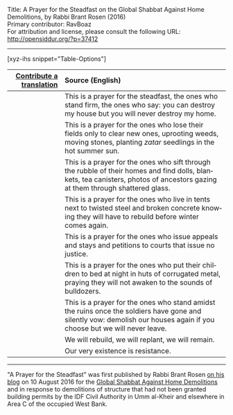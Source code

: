 <html>
<head></head>
<body>
Title: A Prayer for the Steadfast on the Global Shabbat Against Home Demolitions, by Rabbi Brant Rosen (2016)<br />
Primary contributor: RavBoaz<br />
For attribution and license, please consult the following URL: <a href="http://opensiddur.org/?p=37412">http://opensiddur.org/?p=37412</a>
<p />
<hr />

[xyz-ihs snippet="Table-Options"]<table style="margin-left: auto; margin-right: auto;" class="draggable">
<thead><tr><th id="x" style="text-align: right;"><a href="/translate/" target="_blank" rel="noopener">Contribute a translation</a></th><th style="text-align: left;">Source (English)</th></tr></thead>
<tbody>
<tr><td style="vertical-align:top;">
<div class="liturgy" lang="he">

</span></div></td>
 
<td style="vertical-align:top;">
<div class="english" lang="en">
This is a prayer for the steadfast,
the ones who stand firm,
the ones who say:
you can destroy my house
but you will never destroy my home.
</div></td></tr>


<tr><td style="vertical-align:top;">
<div class="liturgy" lang="he">

</span></div></td>
 
<td style="vertical-align:top;">
<div class="english" lang="en">
This is a prayer for the ones
who lose their fields
only to clear new ones,
uprooting weeds, moving stones,
planting <em>zatar</em> seedlings
in the hot summer sun.
</div></td></tr>


<tr><td style="vertical-align:top;">
<div class="liturgy" lang="he">

</span></div></td>
 
<td style="vertical-align:top;">
<div class="english" lang="en">
This is a prayer for the ones
who sift through the rubble of their homes
and find dolls, blankets, tea canisters,
photos of ancestors gazing at them
through shattered glass.
</div></td></tr>


<tr><td style="vertical-align:top;">
<div class="liturgy" lang="he">

</span></div></td>
 
<td style="vertical-align:top;">
<div class="english" lang="en">
This is a prayer for the ones
who live in tents
next to twisted steel and broken concrete
knowing they will have to rebuild
before winter comes again.
</div></td></tr>


<tr><td style="vertical-align:top;">
<div class="liturgy" lang="he">

</span></div></td>
 
<td style="vertical-align:top;">
<div class="english" lang="en">
This is a prayer for the ones
who issue appeals
and stays and petitions
to courts that issue no justice.
</div></td></tr>


<tr><td style="vertical-align:top;">
<div class="liturgy" lang="he">

</span></div></td>
 
<td style="vertical-align:top;">
<div class="english" lang="en">
This is a prayer for the ones
who put their children to bed at night
in huts of corrugated metal,
praying they will not awaken
to the sounds of bulldozers.
</div></td></tr>


<tr><td style="vertical-align:top;">
<div class="liturgy" lang="he">

</span></div></td>
 
<td style="vertical-align:top;">
<div class="english" lang="en">
This is a prayer for the ones
who stand amidst the ruins
once the soldiers have gone
and silently vow:
demolish our houses again
if you choose
but we will never leave.
</div></td></tr>


<tr><td style="vertical-align:top;">
<div class="liturgy" lang="he">

</span></div></td>
 
<td style="vertical-align:top;">
<div class="english" lang="en">
We will rebuild, we will replant,
we will remain.
</div></td></tr>


<tr><td style="vertical-align:top;">
<div class="liturgy" lang="he">

</span></div></td>
 
<td style="vertical-align:top;">
<div class="english" lang="en">
Our very existence
is resistance.
</div></td></tr>
</tbody></table>

<hr />

"A Prayer for the Steadfast" was first published by Rabbi Brant Rosen <a href="https://rabbibrant.com/2016/08/10/a-prayer-for-the-global-shabbat-against-home-demolitions/">on his blog</a> on 10 August 2016 for the <a href="https://allthatsleftcollective.com/2016/08/08/201688emergency-call-to-action-global-shabbat-against-demolition/">Global Shabbat Against Home Demolitions</a> and in response to demolitions of structure that had not been granted building permits by the IDF Civil Authority in Umm al-Kheir and elsewhere in Area C of the occupied West Bank.

&nbsp;




</body>
</html>